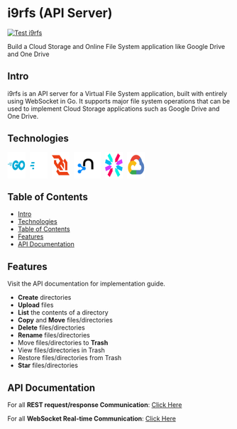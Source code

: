# i9rfs (API Server)

[![Test i9rfs](https://github.com/the-real-i9/i9rfs-server/actions/workflows/test.yml/badge.svg)](https://github.com/the-real-i9/i9rfs-server/actions/workflows/test.yml)

Build a Cloud Storage and Online File System application like Google Drive and One Drive

## Intro

i9rfs is an API server for a Virtual File System application, built with entirely using WebSocket in Go. It supports major file system operations that can be used to implement Cloud Storage applications such as Google Drive and One Drive.

## Technologies

<div style="display: flex;">
<img style="margin-right: 10px" alt="go" width="40" src="./.attachments/tech-icons/go-original-wordmark.svg" />
<img style="margin-right: 10px" alt="go" width="40" src="./.attachments/tech-icons/gofiber.svg" />
<img style="margin-right: 10px" alt="go" width="40" src="./.attachments/tech-icons/websocket.svg" />
<img style="margin-right: 10px" alt="neo4j" width="60" src="./.attachments/tech-icons/neo4j-original.svg" />
<img style="margin-right: 10px" alt="go" width="40" src="./.attachments/tech-icons/jwt.svg" />
<img style="margin-right: 10px" alt="go" width="40" src="./.attachments/tech-icons/googlecloud-original.svg" />
</div>

## Table of Contents

- [Intro](#intro)
- [Technologies](#technologies)
- [Table of Contents](#table-of-contents)
- [Features](#features)
- [API Documentation](API%20doc.md)

## Features

Visit the API documentation for implementation guide.

- **Create** directories
- **Upload** files
- **List** the contents of a directory
- **Copy** and **Move** files/directories
- **Delete** files/directories
- **Rename** files/directories
- Move files/directories to **Trash**
- View files/directories in Trash
- Restore files/directories from Trash
- **Star** files/directories

## API Documentation

For all **REST request/response Communication**: [Click Here](./.apidoc/restapi.md)

For all **WebSocket Real-time Communication**: [Click Here](./.apidoc/websocketsapi.md)
